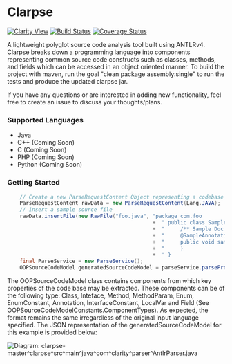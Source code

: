 # Clarpse

[![Clarity View](http://clarity.mybluemix.net/badge)](http://clarity.mybluemix.net/github/clarity-team/clarpse)
[![Build Status](https://travis-ci.org/clarity-team/clarpse.svg?branch=master)](https://travis-ci.org/clarity-team/clarpse)
[![Coverage Status](https://coveralls.io/repos/github/clarity-team/clarpse/badge.svg?branch=master)](https://coveralls.io/github/clarity-team/clarpse?branch=master)

A lightweight polyglot source code analysis tool built using ANTLRv4. Clarpse breaks down a programming language into components representing common source code constructs such as classes, methods, and fields which can be accessed in an object oriented manner. To build the project with maven, run the goal "clean package assembly:single" to run the tests and produce the updated clarpse jar.

If you have any questions or are interested in adding new functionality, feel free to create an issue to discuss your thoughts/plans.

### Supported Languages
- Java
- C++    (Coming Soon)
- C      (Coming Soon)
- PHP    (Coming Soon)
- Python (Coming Soon)

### Getting Started
```java
    // Create a new ParseRequestContent Object representing a codebase
    ParseRequestContent rawData = new ParseRequestContent(Lang.JAVA);
    // insert a sample source file
    rawData.insertFile(new RawFile("foo.java", "package com.foo                                                                "
                                               +  " public class SampleClass {                                                 "
                                               +  "     /** Sample Doc Comment */                                              "
                                               +  "     @SampleAnnotation                                                      "
                                               +  "     public void sampleMethod(String sampleMethodParam) throws AnException {"
                                               +  "     }                                                                      "
                                               +  " }                                                                          ";
    final ParseService = new ParseService();
    OOPSourceCodeModel generatedSourceCodeModel = parseService.parseProject(rawData);
```

The OOPSourceCodeModel class contains components from which key properties of the code base may be extracted. These components can be of the following type: Class, Inteface, Method, MethodParam, Enum, EnumConstant, Annotation, InterfaceConstant, LocalVar and Field (See OOPSourceCodeModelConstants.ComponentTypes). As expected, the format remains the same irregardless of the original input language specified. The JSON representation of the generatedSourceCodeModel for this example is provided below:


![Diagram: clarpse-master^clarpse^src^main^java^com^clarity^parser^AntlrParser.java](http://clarityviews.ca/github/clarity-team/clarpse/diagram/clarpse-master^clarpse^src^main^java^com^clarity^parser^AntlrParser.java/)

